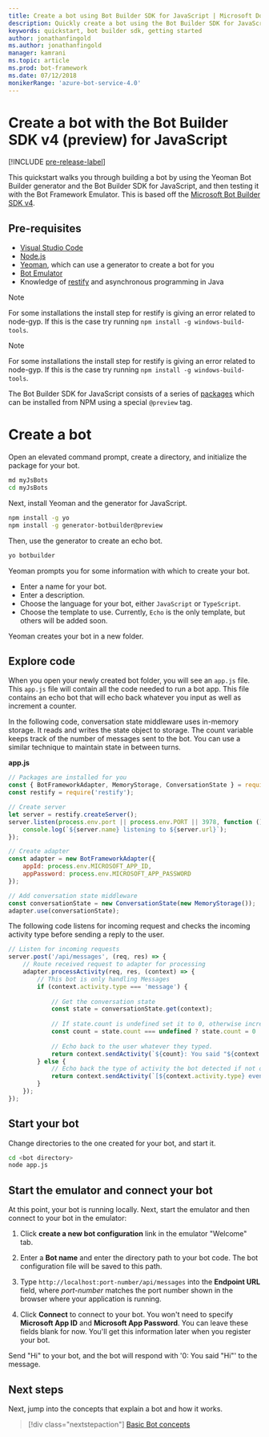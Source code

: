 ```yaml
---
title: Create a bot using Bot Builder SDK for JavaScript | Microsoft Docs
description: Quickly create a bot using the Bot Builder SDK for JavaScript.
keywords: quickstart, bot builder sdk, getting started
author: jonathanfingold
ms.author: jonathanfingold
manager: kamrani
ms.topic: article
ms.prod: bot-framework
ms.date: 07/12/2018
monikerRange: 'azure-bot-service-4.0'
---
```



# Create a bot with the Bot Builder SDK v4 (preview) for JavaScript
[!INCLUDE [pre-release-label](../includes/pre-release-label.md)]

This quickstart walks you through building a bot by using the Yeoman Bot Builder generator and the Bot Builder SDK for JavaScript, and then testing it with the Bot Framework Emulator. This is based off the [Microsoft Bot Builder SDK v4](https://github.com/Microsoft/botbuilder-js).

## Pre-requisites
- [Visual Studio Code](https://www.visualstudio.com/downloads)
- [Node.js](https://nodejs.org/en/)
- [Yeoman](http://yeoman.io/), which can use a generator to create a bot for you
- [Bot Emulator](https://github.com/Microsoft/BotFramework-Emulator)
- Knowledge of [restify](http://restify.com/) and asynchronous programming in Java

> [!NOTE]
> For some installations the install step for restify is giving an error related to node-gyp.
> If this is the case try running `npm install -g windows-build-tools`.

> [!NOTE]
> For some installations the install step for restify is giving an error related to node-gyp.
> If this is the case try running `npm install -g windows-build-tools`.


The Bot Builder SDK for JavaScript consists of a series of [packages](https://github.com/Microsoft/botbuilder-js/tree/master/libraries) which can be installed from NPM using a special `@preview` tag.

# Create a bot

Open an elevated command prompt, create a directory, and initialize the package for your bot.

```bash
md myJsBots
cd myJsBots
```

Next, install Yeoman and the generator for JavaScript.

```bash
npm install -g yo
npm install -g generator-botbuilder@preview
```

Then, use the generator to create an echo bot.

```bash
yo botbuilder
```

Yeoman prompts you for some information with which to create your bot.
-   Enter a name for your bot.
-   Enter a description.
-   Choose the language for your bot, either `JavaScript` or `TypeScript`.
-   Choose the template to use. Currently, `Echo` is the only template, but others will be added soon.

Yeoman creates your bot in a new folder.

## Explore code

When you open your newly created bot folder, you will see an `app.js` file. This `app.js` file will contain all the code needed to run a bot app. This file contains an echo bot that will echo back whatever you input as well as increment a counter. 

In the following code, conversation state middleware uses in-memory storage. It reads and writes the state object to storage. The count variable keeps track of the number of messages sent to the bot. You can use a similar technique to maintain state in between turns. 

**app.js**
```javascript
// Packages are installed for you
const { BotFrameworkAdapter, MemoryStorage, ConversationState } = require('botbuilder');
const restify = require('restify');

// Create server
let server = restify.createServer();
server.listen(process.env.port || process.env.PORT || 3978, function () {
    console.log(`${server.name} listening to ${server.url}`);
});

// Create adapter
const adapter = new BotFrameworkAdapter({ 
    appId: process.env.MICROSOFT_APP_ID, 
    appPassword: process.env.MICROSOFT_APP_PASSWORD 
});

// Add conversation state middleware
const conversationState = new ConversationState(new MemoryStorage());
adapter.use(conversationState);
```

The following code listens for incoming request and checks the incoming activity type before sending a reply to the user.

```javascript
// Listen for incoming requests 
server.post('/api/messages', (req, res) => {
    // Route received request to adapter for processing
    adapter.processActivity(req, res, (context) => {
        // This bot is only handling Messages
        if (context.activity.type === 'message') {
        
            // Get the conversation state
            const state = conversationState.get(context);
            
            // If state.count is undefined set it to 0, otherwise increment it by 1
            const count = state.count === undefined ? state.count = 0 : ++state.count;
            
            // Echo back to the user whatever they typed.
            return context.sendActivity(`${count}: You said "${context.activity.text}"`);
        } else {
            // Echo back the type of activity the bot detected if not of type message
            return context.sendActivity(`[${context.activity.type} event detected]`);
        }
    });
});
```

## Start your bot

Change directories to the one created for your bot, and start it.

```bash
cd <bot directory>
node app.js
```

## Start the emulator and connect your bot
At this point, your bot is running locally. Next, start the emulator and then connect to your bot in the emulator:
1. Click **create a new bot configuration** link in the emulator "Welcome" tab. 

2. Enter a **Bot name** and enter the directory path to your bot code. The bot configuration file will be saved to this path.

3. Type `http://localhost:port-number/api/messages` into the **Endpoint URL** field, where *port-number* matches the port number shown in the browser where your application is running.

4. Click **Connect** to connect to your bot. You won't need to specify **Microsoft App ID** and **Microsoft App Password**. You can leave these fields blank for now. You'll get this information later when you register your bot.

Send "Hi" to your bot, and the bot will respond with '0: You said "Hi"' to the message.

## Next steps

Next, jump into the concepts that explain a bot and how it works.

> [!div class="nextstepaction"]
> [Basic Bot concepts](../v4sdk/bot-builder-basics.md)
